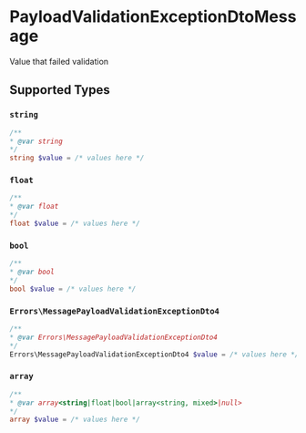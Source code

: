 # PayloadValidationExceptionDtoMessage

Value that failed validation


## Supported Types

### `string`

```php
/**
* @var string
*/
string $value = /* values here */
```

### `float`

```php
/**
* @var float
*/
float $value = /* values here */
```

### `bool`

```php
/**
* @var bool
*/
bool $value = /* values here */
```

### `Errors\MessagePayloadValidationExceptionDto4`

```php
/**
* @var Errors\MessagePayloadValidationExceptionDto4
*/
Errors\MessagePayloadValidationExceptionDto4 $value = /* values here */
```

### `array`

```php
/**
* @var array<string|float|bool|array<string, mixed>|null>
*/
array $value = /* values here */
```

